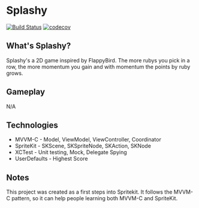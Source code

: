 # Splashy

[![Build Status](https://travis-ci.org/pedrommcarrasco/Splashy.svg?branch=master)](https://travis-ci.org/pedrommcarrasco/Splashy) 
[![codecov](https://codecov.io/gh/pedrommcarrasco/Splashy/branch/master/graph/badge.svg)](https://codecov.io/gh/pedrommcarrasco/Splashy)

## What's Splashy?

Splashy's a 2D game inspired by FlappyBird. The more rubys you pick in a row, the more momentum you gain and with momentum the points by ruby grows.

## Gameplay

N/A

## Technologies

- MVVM-C - Model, ViewModel, ViewController, Coordinator
- SpriteKit - SKScene, SKSpriteNode, SKAction, SKNode
- XCTest - Unit testing, Mock, Delegate Spying
- UserDefaults  - Highest Score

## Notes

This project was created as a first steps into Spritekit. It follows the MVVM-C pattern, so it can help people learning both MVVM-C and SpriteKit.
